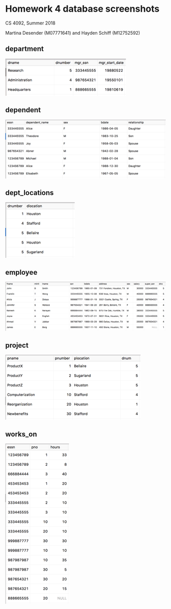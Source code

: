 # Homework 4 database screenshots

CS 4092, Summer 2018

Martina Desender (M07771641) and Hayden Schiff (M12752592)

## department

<img src="assets/image-20180713144727844.png" style="zoom:50%">

## dependent

<img src="assets/image-20180713144748097.png" style="zoom:50%">

<div style="page-break-after: always;"></div>

## dept_locations

<img src="assets/image-20180713144821562.png" style="zoom:50%">

## employee

<img src="assets/image-20180713145002781.png" style="zoom:50%">

## project

<img src="assets/image-20180713145028752.png" style="zoom:50%">

<div style="page-break-after: always;"></div>

## works_on

<img src="assets/image-20180713145257458.png" style="zoom:50%">